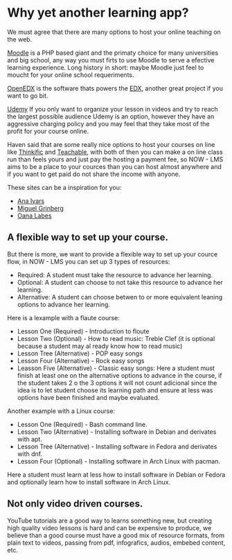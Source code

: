 # Why yet another learning app?

We must agree that there are many options to host your online teaching on the web.

[Moodle](https://moodle.org/) is a PHP based giant and the primaty choice for many universities and big school, any way
you must firts to use Moodle to serve a efective learning experience. Long history in short: maybe Moodle just feel to moucht
for your online school requeriments.

[OpenEDX](https://openedx.org/) is the software thats powers the [EDX](https://www.edx.org/), another great project if you want to go bit.

[Udemy](https://www.udemy.com/) If you only want to organize your lesson in videos and try to reach the largest possible audience Udemy is an option, however they have an aggressive charging policy and you may feel that they take most of the profit for your course online.

Haven said that are some really nice options to host your courses on line like [Thinkific](https://www.thinkific.com/) and [Teachable](https://teachable.com/), with both of then you can make a on line class run than feels yours and just pay the hosting a payment fee, so NOW - LMS aims to be a place to your cources than you can host almost anywhere and if you want to get paid do not share the income with anyone.

These sites can be a inspiration for you:

-   [Ana Ivars](https://cursos.anaivars.com/)
-   [Miguel Grinberg](https://courses.miguelgrinberg.com/)
-   [Oana Labes](https://courses.oanalabes.com/courses/cashflow)

## A flexible way to set up your course.

But there is more, we want to provide a flexible way to set up your cource flow, in NOW - LMS you can set up 3 types of resources:

-   Required: A student must take the resource to advance her learning.
-   Optional: A student can choose to not take this resource to advance her learning.
-   Alternative: A student can choose betwen to or more equivalent leaning options to advance her learning.

Here is a lexample with a flaute course:

-   Lesson One (Required) - Introduction to floute
-   Lesson Two (Optional) - How to read music: Treble Clef (it is optional because a student may al ready know
    how to read music)
-   Lesson Tree (Alternative) - POP easy songs
-   Lesson Four (Alternative) - Rock easy songs
-   Leasson Five (Alternative) - Classic easy songs: Here a student must finish at least one on the alternative
    options to advance in the course, if the student takes 2 o the 3 options it will not count adicional since
    the idea is to let student choose its learning path and ensure at less was options have been finished and
    maybe evaluated.

Another example with a Linux course:

-   Lesson One (Required) - Bash command line.
-   Lesson Two (Alternative) - Installing software in Debian and derivates with apt.
-   Lesson Tree (Alternative) - Installing software in Fedora and derivates with dnf.
-   Lesson Four (Optional) - Installing software in Arch Linux with pacman.

Here a student must learn at less how to install software in Debian or Fedora and optionally learn how to
install software in Arch Linux.

## Not only video driven courses.

YouTube tutorials are a good way to learns something new, but creating high quality video lessons is hard and
can be expensive to produce, we believe than a good course must have a good mix of resource formats, from plain
text to videos, passing from pdf, infografics, audios, embebed content, etc.
